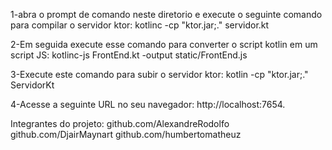 1-abra o prompt de comando neste diretorio e execute o seguinte comando para compilar o servidor ktor:
kotlinc -cp "ktor.jar;." servidor.kt

2-Em seguida execute esse comando para converter o script kotlin em um script JS:
kotlinc-js FrontEnd.kt -output static/FrontEnd.js

3-Execute este comando para subir o servidor ktor:
kotlin -cp "ktor.jar;." ServidorKt

4-Acesse a seguinte URL no seu navegador: http://localhost:7654.

Integrantes do projeto:
github.com/AlexandreRodolfo
github.com/DjairMaynart
github.com/humbertomatheuz
